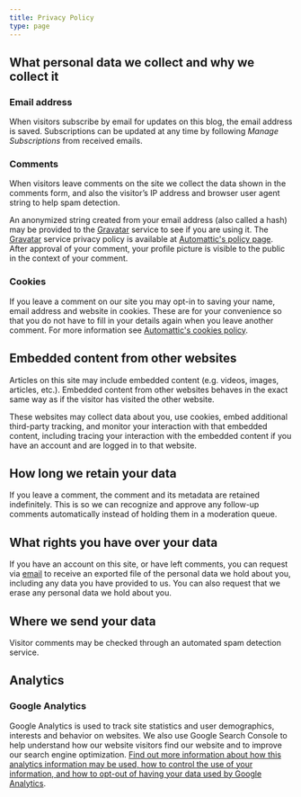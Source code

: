 ```yaml
---
title: Privacy Policy
type: page
---
```


## What personal data we collect and why we collect it

### Email address

When visitors subscribe by email for updates on this blog, the email address is saved. Subscriptions can be updated at any time by following *Manage Subscriptions* from received emails.

### Comments

When visitors leave comments on the site we collect the data shown in the comments form, and also the visitor’s IP address and browser user agent string to help spam detection.

An anonymized string created from your email address (also called a hash) may be provided to the [Gravatar][gravatar-service] service to see if you are using it. The [Gravatar][gravatar-service] service privacy policy is available at [Automattic's policy page][automattic-privacy]. After approval of your comment, your profile picture is visible to the public in the context of your comment.

### Cookies

If you leave a comment on our site you may opt-in to saving your name, email address and website in cookies. These are for your convenience so that you do not have to fill in your details again when you leave another comment. For more information see [Automattic's cookies policy][automattic-cookies].

## Embedded content from other websites

Articles on this site may include embedded content (e.g. videos, images, articles, etc.). Embedded content from other websites behaves in the exact same way as if the visitor has visited the other website.

These websites may collect data about you, use cookies, embed additional third-party tracking, and monitor your interaction with that embedded content, including tracing your interaction with the embedded content if you have an account and are logged in to that website.

## How long we retain your data

If you leave a comment, the comment and its metadata are retained indefinitely. This is so we can recognize and approve any follow-up comments automatically instead of holding them in a moderation queue.

## What rights you have over your data

If you have an account on this site, or have left comments, you can request via [email](mailto:boris@espressoprogrammer.com) to receive an exported file of the personal data we hold about you, including any data you have provided to us. You can also request that we erase any personal data we hold about you.

## Where we send your data

Visitor comments may be checked through an automated spam detection service.

## Analytics

### Google Analytics

Google Analytics is used to track site statistics and user demographics, interests and behavior on websites. We also use Google Search Console to help understand how our website visitors find our website and to improve our search engine optimization. [Find out more information about how this analytics information may be used, how to control the use of your information, and how to opt-out of having your data used by Google Analytics][google-analytics-optout].

[gravatar-service]: https://en.gravatar.com
[automattic-privacy]: https://automattic.com/privacy
[automattic-cookies]: https://automattic.com/cookies
[google-analytics-optout]: https://tools.google.com/dlpage/gaoptout